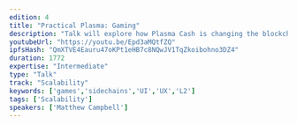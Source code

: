 ```yaml
---
edition: 4
title: "Practical Plasma: Gaming"
description: "Talk will explore how Plasma Cash is changing the blockchain gaming landscape. Viewers will come away with a strong understanding of how to add advanced functionality like real time battles and crosschain token transfers to their existing games. Also we will explore how Plasma Cash enables use of sidehains to speed up gaming. What are the UI/UX difficulties of Plasma Cash? What would having wallets on multiple chains look like. Can we have automatic sign transactions for users? First we will delve deeper into L2 solutions like sidechain and state channels. We will see how plasma cash enables token transfers to sidechains, enabling the game to be fully run on the secondary layer. We will compare from a high level some common L2 solutions. We will walk through the UI/UX choices, how existing wallets interact with Plasma contracts. Then we we will delve into the tradeoffs in UI to speed. Finally we will tie everything together, by showing a working game that uses plasma, on a sidechain. So the audience can get the feel of what the end result of all this work would look like. What kind of games are possible and open up ideas for their future titles."
youtubeUrl: "https://youtu.be/Epd3aMQtfZQ"
ipfsHash: "QmXTVE4Eauru47oKPt1eHB7c8NQwJV1TqZkoibohno3DZ4"
duration: 1772
expertise: "Intermediate"
type: "Talk"
track: "Scalability"
keywords: ['games','sidechains','UI','UX','L2']
tags: ['Scalability']
speakers: ['Matthew Campbell']
---
```

